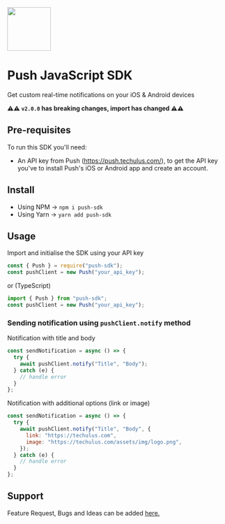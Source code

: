 <img width="100" src="https://push.techulus.com/_next/image?url=%2Fimages%2Flogo.svg&w=96&q=75"/>

# Push JavaScript SDK

Get custom real-time notifications on your iOS & Android devices

**⚠️⚠️ `v2.0.0` has breaking changes, import has changed ⚠️⚠️**

## Pre-requisites

To run this SDK you'll need:

- An API key from Push (https://push.techulus.com/), to get the API key you've to install Push's iOS or Android app and create an account.

## Install

- Using NPM -> `npm i push-sdk`
- Using Yarn -> `yarn add push-sdk`

## Usage

Import and initialise the SDK using your API key

```javascript
const { Push } = require("push-sdk");
const pushClient = new Push("your_api_key");
```

or (TypeScript)

```typescript
import { Push } from "push-sdk";
const pushClient = new Push("your_api_key");
```

### Sending notification using `pushClient.notify` method

Notification with title and body

```javascript
const sendNotification = async () => {
  try {
    await pushClient.notify("Title", "Body");
  } catch (e) {
    // handle error
  }
};
```

Notification with additional options (link or image)

```javascript
const sendNotification = async () => {
  try {
    await pushClient.notify("Title", "Body", {
      link: "https://techulus.com",
      image: "https://techulus.com/assets/img/logo.png",
    });
  } catch (e) {
    // handle error
  }
};
```

## Support

Feature Request, Bugs and Ideas can be added [here.](https://pushbytechulus.freshdesk.com/support/tickets/new)
